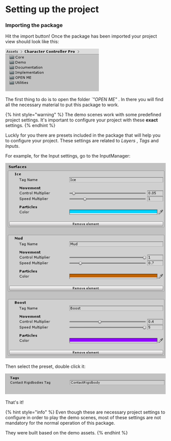 # Setting up the project

### Importing the package

Hit the import button! Once the package has been imported your project view should look like this:

![Project hierarchy right after importing the asset.](../.gitbook/assets/project_hierarchy.png)

The first thing to do is to open the folder _\`"OPEN ME"_ . In there you will find all the necessary material to put this package to work.

{% hint style="warning" %}
The demo scenes work with some predefined project settings. It's important to configure your project with these **exact** settings.
{% endhint %}

Luckly for you there are presets included in the package that will help you to configure your project. These settings are related to _Layers_ , _Tags_ and _Inputs_. 



For example, for the Input settings, go to the InputManager:

![](../.gitbook/assets/imagen%20%284%29.png)

Then select the preset, double click it:

![](../.gitbook/assets/imagen%20%2817%29.png)

 That's it!

{% hint style="info" %}
Even though these are necessary project settings to configure in order to play the demo scenes, most of these settings are not mandatory for the normal operation of this package.

They were built based on the demo assets.
{% endhint %}

